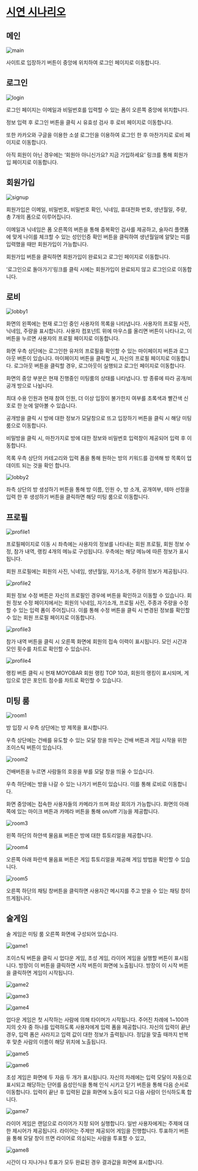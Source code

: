 # [시연 시나리오](https://www.notion.so/1c1c37c72b7b4b8a94db96eadf3149b1)

## 메인

![main](exec.assets/main.png)

사이트로 입장하기 버튼이 중앙에 위치하여 로그인 페이지로 이동합니다.

## **로그인**

![login](exec.assets/login.png)

로그인 페이지는 이메일과 비밀번호를 입력할 수 있는 폼이 오른쪽 중앙에 위치합니다.

정보 입력 후 로그인 버튼을 클릭 시 유효성 검사 후 로비 페이지로 이동합니다.

또한 카카오와 구글을 이용한 소셜 로그인을 이용하여 로그인 한 후 마찬가지로 로비 페이지로 이동합니다.

아직 회원이 아닌 경우에는 ‘회원아 아니신가요? 지금 가입하세요’ 링크를 통해 회원가입 페이지로 이동합니다.

## 회원가입

![signup](exec.assets/signup.png)

회원가입은 이메일, 비밀번호, 비밀번호 확인, 닉네임, 휴대전화 번호, 생년월일, 주량, 총 7개의 폼으로 이루어집니다.

이메일과 닉네임은 폼 오른쪽의 버튼을 통해 중복확인 검사를 제공하고, 술자리 플랫폼에 맞게 나이를 체크할 수 있는 성인인증 확인 버튼을 클릭하여 생년월일에 알맞는 띠를 입력했을 때만 회원가입이 가능합니다.

회원가입 버튼을 클릭하면 회원가입이 완료되고 로그인 페이지로 이동합니다.

‘로그인으로 돌아가기’링크를 클릭 시에는 회원가입이 완료되지 않고 로그인으로 이동합니다.

## 로비

![lobby1](exec.assets/lobby1.png)

화면의 왼쪽에는 현재 로그인 중인 사용자의 목록을 나타냅니다. 사용자의 프로필 사진, 닉네임, 주량을 표시합니다. 사용자 컴포넌트 위에 마우스를 올리면 버튼이 나타나고, 이 버튼을 누르면 사용자의 프로필 페이지로 이동합니다.

화면 우측 상단에는 로그인한 유저의 프로필을 확인할 수 있는 마이페이지 버튼과 로그아웃 버튼이 있습니다. 마이페이지 버튼을 클릭할 시, 자신의 프로필 페이지로 이동합니다. 로그아웃 버튼을 클릭할 경우, 로그아웃이 실행되고 로그인 페이지로 이동합니다.

화면의 중앙 부분은 현재 진행중인 미팅룸의 상태를 나타냅니다. 방 종류에 따라 공개/비공개 방으로 나뉩니다.

최대 수용 인원과 현재 참여 인원, 더 이상 입장이 불가한지 여부를 초록색과 빨간색 신호로 한 눈에 알아볼 수 있습니다.

공개방을 클릭 시 방에 대한 정보가 모달창으로 뜨고 입장하기 버튼을 클릭 시 해당 미팅 룸으로 이동합니다.

비밀방을 클릭 시, 마찬가지로 방에 대한 정보와 비밀번호 입력창이 제공되어 입력 후 이동합니다.

목록 우측 상단의 카테고리와 입력 폼을 통해 원하는 방의 키워드를 검색해 방 목록이 업데이트 되는 것을 확인 합니다.

![lobby2](exec.assets/lobby2.png)

좌측 상단의 방 생성하기 버튼을 통해 방 이름, 인원 수, 방 소개, 공개여부, 테마 선정을 입력 한 후 생성하기 버튼을 클릭하면 해당 미팅 룸으로 이동합니다.

## 프로필

![profile1](exec.assets/profile1.png)

프로필페이지로 이동 시 좌측에는 사용자의 정보를 나타내는 회원 프로필, 회원 정보 수정, 참가 내역, 랭킹 4개의 메뉴로 구성됩니다. 우측에는 해당 메뉴에 따른 정보가 표시됩니다.

회원 프로필에는 회원의 사진, 닉네임, 생년월일, 자기소개, 주량의 정보가 제공됩니다.

![profile2](exec.assets/profile2.png)

회원 정보 수정 버튼은 자신의 프로필인 경우에 버튼을 확인하고 이동할 수 있습니다. 회원 정보 수정 페이지에서는 회원의 닉네임, 자기소개, 프로필 사진, 주종과 주량을 수정할 수 있는 입력 폼이 주어집니다. 이를 통해 수정 버튼을 클릭 시 변경된 정보를 확인할 수 있는 회원 프로필 페이지로 이동합니다.

![profile3](exec.assets/profile3.png)

참가 내역 버튼을 클릭 시 오른쪽 화면에 회원의 접속 이력이 표시됩니다. 모인 시간과 모인 횟수를 차트로 확인할 수 있습니다.

![profile4](exec.assets/profile4.png)

랭킹 버튼 클릭 시 현재 MOYOBAR 회원 랭킹 TOP 10과, 회원의 랭킹이 표시되며, 게임으로 얻은 포인트 점수를 차트로 확인할 수 있습니다.

## 미팅 룸

![room1](exec.assets/room1.png)

방 입장 시 우측 상단에는 방 제목을 표시합니다.

우측 상단에는 건배를 유도할 수 있는 모달 창을 띄우는 건배 버튼과 게임 시작을 위한 조이스틱 버튼이 있습니다.

![room2](exec.assets/room2.png)

건배버튼을 누르면 사람들의 호응을 부를 모달 창을 띄울 수 있습니다.

우측 하단에는 방을 나갈 수 있는 나가기 버튼이 있습니다. 이를 통해 로비로 이동합니다.

화면 중앙에는 접속한 사용자들의 카메라가 뜨며 화상 회의가 가능합니다. 화면의 아래쪽에 있는 마이크 버튼과 카메라 버튼을 통해 on/off 기능을 제공합니다.

![room3](exec.assets/room3.png)

왼쪽 하단의 하얀색 물음표 버튼은 방에 대한 튜토리얼을 제공합니다.

![room4](exec.assets/room4.png)

오른쪽 아래 파란색 물음표 버튼은 게임 튜토리얼을 제공해 게임 방법을 확인할 수 있습니다.

![room5](exec.assets/room5.png)

오른쪽 하단의 채팅 창버튼을 클릭하면 사용자간 메시지를 주고 받을 수 있는 채팅 창이 뜨게됩니다.

## 술게임

술 게임은 미팅 룸 오른쪽 화면에 구성되어 있습니다.

![game1](exec.assets/game1.png)

조이스틱 버튼을 클릭 시 업다운 게임, 초성 게임, 라이어 게임을 실행할 버튼이 표시됩니다. 방장이 이 버튼을 클릭하면 시작 버튼이 화면에 노출됩니다. 방장이 이 시작 버튼을 클릭하면 게임이 시작됩니다.

![game2](exec.assets/game2.png)

![game3](exec.assets/game3.png)

![game4](exec.assets/game4.png)

업다운 게임은 첫 시작하는 사람에 의해 타이머가 시작됩니다. 주어진 차례에 1~100까지의 숫자 중 하나를 입력하도록 사용자에게 입력 폼을 제공합니다. 자신의 입력이 끝난 경우, 입력 폼은 사라지고 입력 값이 대한 정보가 출력됩니다. 정답을 맞출 때까지 반복 후 맞춘 사람의 이름이 해당 위치에 노출됩니다.

![game5](exec.assets/game5.png)

![game6](exec.assets/game6.png)

초성 게임은 화면에 두 자음 두 개가 표시됩니다. 자신의 차례에는 입력 모달이 자동으로 표시되고 해당하는 단어를 음성인식을 통해 인식 시키고 닫기 버튼을 통해 다음 순서로 이동합니다. 입력이 끝난 후 입력된 값을 화면에 노출이 되고 다음 사람이 인식하도록 합니다.

![game7](exec.assets/game7.png)

라이어 게임은 랜덤으로 라이어가 지정 되어 실행합니다. 일반 사용자에게는 주제에 대한 제시어가 제공됩니다. 라이어는 주제만 제공되어 게임을 진행합니다. 투표하기 버튼을 통해 모달 창이 뜨면 라이어로 의심되는 사람을 투표할 수 있고,

![game8](exec.assets/game8.png)

시간이 다 지나거나 투표가 모두 완료된 경우 결과값을 화면에 표시합니다.

